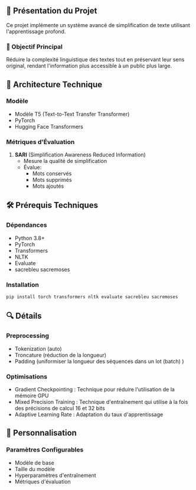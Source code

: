 ## 🤖 Présentation du Projet

Ce projet implémente un système avancé de simplification de texte utilisant l'apprentissage profond.

### 🎯 Objectif Principal
Réduire la complexité linguistique des textes tout en préservant leur sens original, rendant l'information plus accessible à un public plus large.

## 🧠 Architecture Technique

### Modèle
- Modèle T5 (Text-to-Text Transfer Transformer)
- PyTorch
- Hugging Face Transformers

### Métriques d'Évaluation
1. **SARI** (Simplification Awareness Reduced Information)
   - Mesure la qualité de simplification
   - Évalue:
     * Mots conservés
     * Mots supprimés
     * Mots ajoutés

## 🛠 Prérequis Techniques

### Dépendances
- Python 3.8+
- PyTorch
- Transformers
- NLTK
- Evaluate
- sacrebleu sacremoses

### Installation
```bash
pip install torch transformers nltk evaluate sacrebleu sacremoses
```

## 🔍 Détails 

### Preprocessing
- Tokenization (auto)
- Troncature (réduction de la longueur)
- Padding (uniformiser la longueur des séquences dans un lot (batch) )

### Optimisations
- Gradient Checkpointing : Technique pour réduire l'utilisation de la mémoire GPU
- Mixed Precision Training : Technique d'entraînement qui utilise à la fois des précisions de calcul 16 et 32 bits
- Adaptive Learning Rate : Adaptation du taux d'apprentissage

## 🧩 Personnalisation

### Paramètres Configurables
- Modèle de base
- Taille du modèle
- Hyperparamètres d'entraînement
- Métriques d'évaluation
